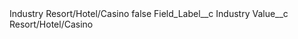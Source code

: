 <?xml version="1.0" encoding="UTF-8"?>
<CustomMetadata xmlns="http://soap.sforce.com/2006/04/metadata" xmlns:xsi="http://www.w3.org/2001/XMLSchema-instance" xmlns:xsd="http://www.w3.org/2001/XMLSchema">
    <label>Industry Resort/Hotel/Casino</label>
    <protected>false</protected>
    <values>
        <field>Field_Label__c</field>
        <value xsi:type="xsd:string">Industry</value>
    </values>
    <values>
        <field>Value__c</field>
        <value xsi:type="xsd:string">Resort/Hotel/Casino</value>
    </values>
</CustomMetadata>
